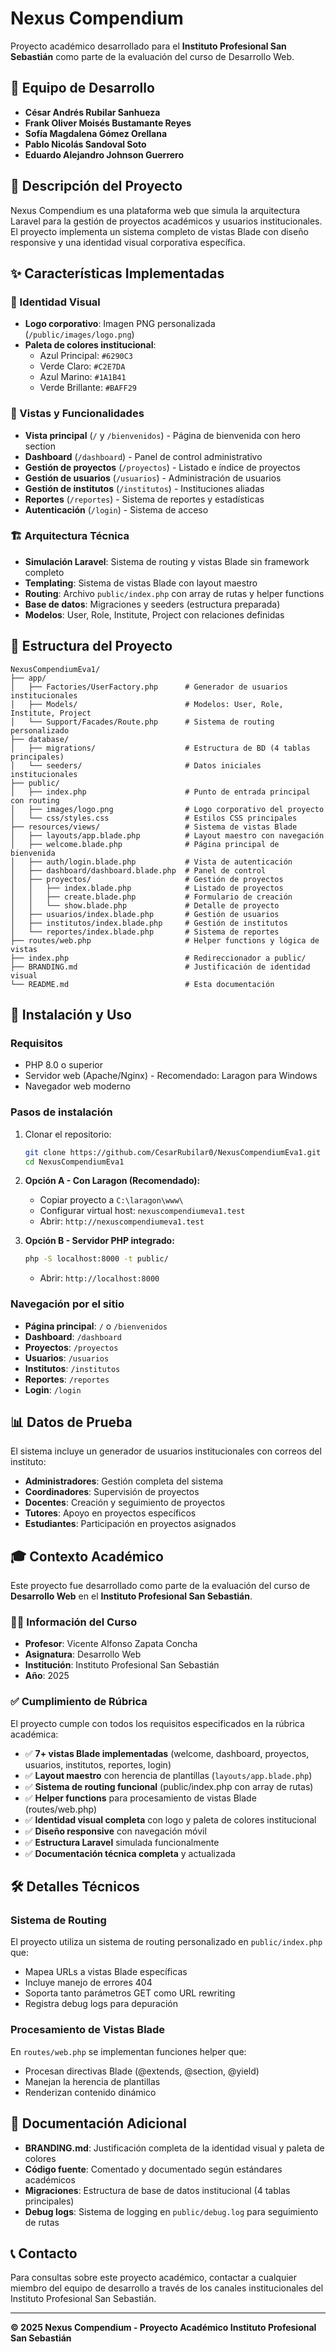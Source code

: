 # Nexus Compendium

Proyecto académico desarrollado para el **Instituto Profesional San Sebastián** como parte de la evaluación del curso de Desarrollo Web.

## 👥 Equipo de Desarrollo

- **César Andrés Rubilar Sanhueza**
- **Frank Oliver Moisés Bustamante Reyes**
- **Sofía Magdalena Gómez Orellana**
- **Pablo Nicolás Sandoval Soto**
- **Eduardo Alejandro Johnson Guerrero**

## 🎯 Descripción del Proyecto

Nexus Compendium es una plataforma web que simula la arquitectura Laravel para la gestión de proyectos académicos y usuarios institucionales. El proyecto implementa un sistema completo de vistas Blade con diseño responsive y una identidad visual corporativa específica.

## ✨ Características Implementadas

### 🎨 Identidad Visual
- **Logo corporativo**: Imagen PNG personalizada (`/public/images/logo.png`)
- **Paleta de colores institucional**: 
  - Azul Principal: `#6290C3`
  - Verde Claro: `#C2E7DA` 
  - Azul Marino: `#1A1B41`
  - Verde Brillante: `#BAFF29`

### 📱 Vistas y Funcionalidades
- **Vista principal** (`/` y `/bienvenidos`) - Página de bienvenida con hero section
- **Dashboard** (`/dashboard`) - Panel de control administrativo
- **Gestión de proyectos** (`/proyectos`) - Listado e índice de proyectos
- **Gestión de usuarios** (`/usuarios`) - Administración de usuarios
- **Gestión de institutos** (`/institutos`) - Instituciones aliadas
- **Reportes** (`/reportes`) - Sistema de reportes y estadísticas
- **Autenticación** (`/login`) - Sistema de acceso

### 🏗️ Arquitectura Técnica
- **Simulación Laravel**: Sistema de routing y vistas Blade sin framework completo
- **Templating**: Sistema de vistas Blade con layout maestro
- **Routing**: Archivo `public/index.php` con array de rutas y helper functions
- **Base de datos**: Migraciones y seeders (estructura preparada)
- **Modelos**: User, Role, Institute, Project con relaciones definidas

## 📁 Estructura del Proyecto

```
NexusCompendiumEva1/
├── app/
│   ├── Factories/UserFactory.php      # Generador de usuarios institucionales
│   ├── Models/                        # Modelos: User, Role, Institute, Project
│   └── Support/Facades/Route.php      # Sistema de routing personalizado
├── database/
│   ├── migrations/                    # Estructura de BD (4 tablas principales)
│   └── seeders/                       # Datos iniciales institucionales
├── public/
│   ├── index.php                      # Punto de entrada principal con routing
│   ├── images/logo.png                # Logo corporativo del proyecto
│   └── css/styles.css                 # Estilos CSS principales
├── resources/views/                   # Sistema de vistas Blade
│   ├── layouts/app.blade.php          # Layout maestro con navegación
│   ├── welcome.blade.php              # Página principal de bienvenida
│   ├── auth/login.blade.php           # Vista de autenticación
│   ├── dashboard/dashboard.blade.php  # Panel de control
│   ├── proyectos/                     # Gestión de proyectos
│   │   ├── index.blade.php            # Listado de proyectos
│   │   ├── create.blade.php           # Formulario de creación
│   │   └── show.blade.php             # Detalle de proyecto
│   ├── usuarios/index.blade.php       # Gestión de usuarios
│   ├── institutos/index.blade.php     # Gestión de institutos
│   └── reportes/index.blade.php       # Sistema de reportes
├── routes/web.php                     # Helper functions y lógica de vistas
├── index.php                          # Redireccionador a public/
├── BRANDING.md                        # Justificación de identidad visual
└── README.md                          # Esta documentación
```

## 🚀 Instalación y Uso

### Requisitos
- PHP 8.0 o superior
- Servidor web (Apache/Nginx) - Recomendado: Laragon para Windows
- Navegador web moderno

### Pasos de instalación
1. Clonar el repositorio:
   ```bash
   git clone https://github.com/CesarRubilar0/NexusCompendiumEva1.git
   cd NexusCompendiumEva1
   ```

2. **Opción A - Con Laragon (Recomendado):**
   - Copiar proyecto a `C:\laragon\www\`
   - Configurar virtual host: `nexuscompendiumeva1.test`
   - Abrir: `http://nexuscompendiumeva1.test`

3. **Opción B - Servidor PHP integrado:**
   ```bash
   php -S localhost:8000 -t public/
   ```
   - Abrir: `http://localhost:8000`

### Navegación por el sitio
- **Página principal**: `/` o `/bienvenidos`
- **Dashboard**: `/dashboard`
- **Proyectos**: `/proyectos`
- **Usuarios**: `/usuarios`
- **Institutos**: `/institutos`
- **Reportes**: `/reportes`
- **Login**: `/login`

## 📊 Datos de Prueba

El sistema incluye un generador de usuarios institucionales con correos del instituto:

- **Administradores**: Gestión completa del sistema
- **Coordinadores**: Supervisión de proyectos
- **Docentes**: Creación y seguimiento de proyectos
- **Tutores**: Apoyo en proyectos específicos
- **Estudiantes**: Participación en proyectos asignados

## 🎓 Contexto Académico

Este proyecto fue desarrollado como parte de la evaluación del curso de **Desarrollo Web** en el **Instituto Profesional San Sebastián**.

### 👨‍🏫 Información del Curso
- **Profesor**: Vicente Alfonso Zapata Concha
- **Asignatura**: Desarrollo Web
- **Institución**: Instituto Profesional San Sebastián
- **Año**: 2025

### ✅ Cumplimiento de Rúbrica
El proyecto cumple con todos los requisitos especificados en la rúbrica académica:

- ✅ **7+ vistas Blade implementadas** (welcome, dashboard, proyectos, usuarios, institutos, reportes, login)
- ✅ **Layout maestro** con herencia de plantillas (`layouts/app.blade.php`)
- ✅ **Sistema de routing funcional** (public/index.php con array de rutas)
- ✅ **Helper functions** para procesamiento de vistas Blade (routes/web.php)
- ✅ **Identidad visual completa** con logo y paleta de colores institucional
- ✅ **Diseño responsive** con navegación móvil
- ✅ **Estructura Laravel** simulada funcionalmente
- ✅ **Documentación técnica completa** y actualizada

## 🛠️ Detalles Técnicos

### Sistema de Routing
El proyecto utiliza un sistema de routing personalizado en `public/index.php` que:
- Mapea URLs a vistas Blade específicas
- Incluye manejo de errores 404
- Soporta tanto parámetros GET como URL rewriting
- Registra debug logs para depuración

### Procesamiento de Vistas Blade
En `routes/web.php` se implementan funciones helper que:
- Procesan directivas Blade (@extends, @section, @yield)
- Manejan la herencia de plantillas
- Renderizan contenido dinámico

## 📄 Documentación Adicional

- **BRANDING.md**: Justificación completa de la identidad visual y paleta de colores
- **Código fuente**: Comentado y documentado según estándares académicos
- **Migraciones**: Estructura de base de datos institucional (4 tablas principales)
- **Debug logs**: Sistema de logging en `public/debug.log` para seguimiento de rutas

## 📞 Contacto

Para consultas sobre este proyecto académico, contactar a cualquier miembro del equipo de desarrollo a través de los canales institucionales del Instituto Profesional San Sebastián.

---

**© 2025 Nexus Compendium - Proyecto Académico Instituto Profesional San Sebastián**
